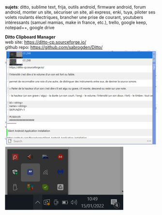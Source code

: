 **sujets**: ditto, sublime text, frija, outils android, firmware android, forum android, monter un site, sécuriser un site, ali express, enki, tuya, piloter ses volets roulants électriques, brancher une prise de courant, youtubers intéressants (samuel mamias, make in france, etc.), trello, google keep, notepad++, google drive

**Ditto Clipboard Manager**   
web site: https://ditto-cp.sourceforge.io/  
github repo: https://github.com/sabrogden/Ditto/  
![ditto main window](/screenshot/ditto/ditto.main.window.png)
![ditto main window](/screenshot/ditto/ditto.notification.png)
